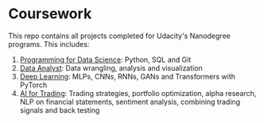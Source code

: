 # Coursework
This repo contains all projects completed for Udacity's Nanodegree programs.  This includes:
1. [Programming for Data Science](https://github.com/MaxwellsPi/Coursework/tree/main/Programming%20for%20Data%20Science): Python, SQL and Git
2. [Data Analyst](https://github.com/MaxwellsPi/Coursework/tree/main/Data%20Analyst): Data wrangling, analysis and visualization
3. [Deep Learning](https://github.com/MaxwellsPi/Coursework/tree/main/Deep%20Learning): MLPs, CNNs, RNNs, GANs and Transformers with PyTorch
4. [AI for Trading](https://github.com/MaxwellsPi/Coursework/tree/main/AI%20for%20Trading): Trading strategies, portfolio optimization, alpha research, NLP on financial statements, sentiment analysis, combining trading signals and back testing 